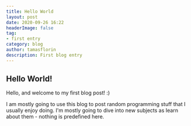 ```yaml
---
title: Hello World
layout: post
date: 2020-09-26 16:22
headerImage: false
tag:
- first entry
category: blog
author: tamasflorin
description: First blog entry
---
```


## Hello World!

Hello, and welcome to my first blog post! :)

I am mostly going to use this blog to post random programming stuff that I usually enjoy doing. I'm mostly going to dive into new subjects as Iearn about them - nothing is predefined here.
